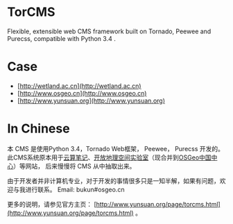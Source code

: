 # TorCMS
Flexible, extensible web CMS framework built on Tornado, Peewee and Purecss, compatible with Python 3.4 .

# Case

* [http://wetland.ac.cn](http://wetland.ac.cn)
* [http://www.osgeo.cn](http://www.osgeo.cn)
* [http://www.yunsuan.org](http://www.yunsuan.org)

# In Chinese

本 CMS 是使用Python 3.4，Tornado Web框架， Peewee， Purecss 开发的。
此CMS系统原本用于[云算笔记](http://www.yunsuan.org)、[开放地理空间实验室](http://lab.osgeo.cn)（现合并到[OSGeo中国中心](http://www.osgeo.cn)）等网站，
后来慢慢将 CMS 从中抽取出来。

由于开发者并非计算机专业，对于开发的事情很多只是一知半解，如果有问题，欢迎与我进行联系。 Email: bukun#osgeo.cn

更多的说明，请参见官方主页：  [http://www.yunsuan.org/page/torcms.html](http://www.yunsuan.org/page/torcms.html) 。
